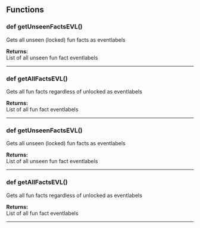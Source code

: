 ## Functions

### def getUnseenFactsEVL()

Gets all unseen (locked) fun facts as eventlabels

**Returns:**<br>
List of all unseen fun fact eventlabels

---

### def getAllFactsEVL()

Gets all fun facts regardless of unlocked as eventlabels

**Returns:**<br>
List of all fun fact eventlabels

---

### def getUnseenFactsEVL()

Gets all unseen (locked) fun facts as eventlabels

**Returns:**<br>
List of all unseen fun fact eventlabels

---

### def getAllFactsEVL()

Gets all fun facts regardless of unlocked as eventlabels

**Returns:**<br>
List of all fun fact eventlabels

---

